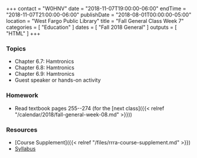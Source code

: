 +++
contact = "W0HNV"
date = "2018-11-07T19:00:00-06:00"
endTime = "2018-11-07T21:00:00-06:00"
publishDate = "2018-08-01T00:00:00-05:00"
location = "West Fargo Public Library"
title = "Fall General Class Week 7"
categories = [ "Education" ]
dates = [ "Fall 2018 General" ]
outputs = [ "HTML" ]
+++
### Topics

* Chapter 6.7: Hamtronics
* Chapter 6.8: Hamtronics
* Chapter 6.9: Hamtronics
* Guest speaker or hands-on activity

### Homework

* Read textbook pages 255--274 (for the [next class]({{< relref "/calendar/2018/fall-general-week-08.md" >}}))

### Resources

* [Course Supplement]({{< relref "/files/rrra-course-supplement.md" >}})
* [Syllabus](/s/fXT3KpheEuGOXBG)
